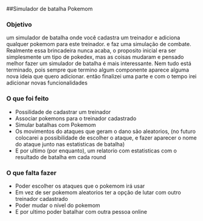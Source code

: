 ##Simulador de batalha Pokemom

### Objetivo

um simulador de batalha onde você cadastra um treinador e adiciona qualquer pokemom para este treinador. e faz uma simulação de combate. 
Realmente essa brincadeira nunca acaba, o proposito inicial era ser simplesmente um tipo de pokedex, mas as coisas mudaram e pensado melhor fazer um simulador de batalha é mais interessante. Nem tudo está terminado, pois sempre que termino algum componente aparece alguma nova ideia que quero adicionar. então finalizei uma parte e com o tempo irei adicionar novas  funcionalidades

### O que foi feito

- Possilidade de cadastrar um treinador
- Associar pokemons para o treinador cadastrado
- Simular batalhas com Pokemom
- Os movimentos do ataques que geram o dano são aleatorios, (no futuro colocarei a possibilidade de escolher o ataque, e fazer aparecer o nome do ataque junto nas estatisticas de batalha)
- E por ultimo (por enquanto), um relatorio com estatisticas com o resultado de batalha em cada round 

### O que falta fazer

- Poder escolher os ataques que o pokemom irá usar
- Em vez de ser pokemom aleatorios ter a opção de lutar com outro treinador cadastrado
- Poder mudar o nível do pokemom
- E por ultimo poder batalhar com outra pessoa online
